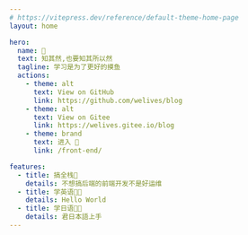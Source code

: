 ```yaml
---
# https://vitepress.dev/reference/default-theme-home-page
layout: home

hero:
  name: 🍳
  text: 知其然,也要知其所以然
  tagline: 学习是为了更好的摸鱼
  actions:
    - theme: alt
      text: View on GitHub
      link: https://github.com/welives/blog
    - theme: alt
      text: View on Gitee
      link: https://welives.gitee.io/blog
    - theme: brand
      text: 进入 🚀
      link: /front-end/

features:
  - title: 搞全栈💪
    details: 不想搞后端的前端开发不是好运维
  - title: 学英语🐱‍👓
    details: Hello World
  - title: 学日语🐱‍👤
    details: 君日本語上手
---
```

